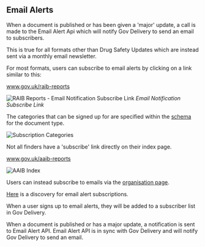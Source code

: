 ## Email Alerts

When a document is published or has been given a 'major' update, a call is made to the Email Alert Api which will notify Gov Delivery to send an email to subscribers.

This is true for all formats other than Drug Safety Updates which are instead sent via a monthly email newsletter.

For most formats, users can subscribe to email alerts by clicking on a link similar to this:

www.gov.uk/raib-reports

![RAIB Reports - Email Notification Subscribe Link](email-subscribe-link.png)
*Email Notification Subscribe Link*

The categories that can be signed up for are specified within the [schema](https://github.com/alphagov/specialist-publisher/blob/main/lib/documents/schemas/raib_reports.json#L20) for the document type.

![Subscription Categories](subscription-categories.png)

Not all finders have a 'subscribe' link directly on their index page.

www.gov.uk/aaib-reports

![AAIB Index](aaib-index.png)

Users can instead subscribe to emails via the [organisation page](https://www.gov.uk/government/email-signup/new?email_signup%5Bfeed%5D=https%3A%2F%2Fwww.gov.uk%2Fgovernment%2Forganisations%2Fair-accidents-investigation-branch.atom).

[Here](https://docs.google.com/spreadsheets/d/1xr6Ivwh0yzKESv-SrGC7i3QKU3IW5_tQsFhe2v9TSbc/edit#gid=0) is a discovery for email alert subscriptions.

When a user signs up to email alerts, they will be added to a subscriber list in Gov Delivery.

When a document is published or has a major update, a notification is sent to Email Alert API. Email Alert API is in sync with Gov Delivery and will notify Gov Delivery to send an email.
